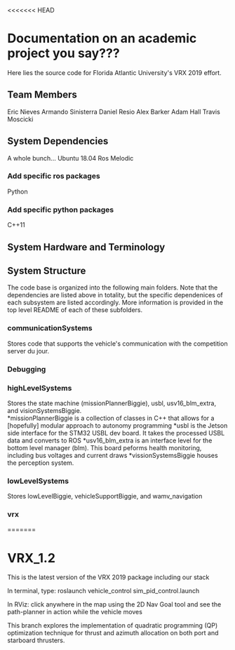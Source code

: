 <<<<<<< HEAD
# Documentation on an academic project you say???
Here lies the source code for Florida Atlantic University's VRX 2019 effort.

## Team Members
Eric Nieves
Armando Sinisterra
Daniel Resio
Alex Barker
Adam Hall
Travis Moscicki

## System Dependencies
A whole bunch...
Ubuntu 18.04
Ros Melodic
### Add specific ros packages
Python
### Add specific python packages
C++11

## System Hardware and Terminology

## System Structure
The code base is organized into the following main folders.  Note that the dependencies are listed above in totality, but the specific dependenices of each subsystem are listed accordingly.
More information is provided in the top level README of each of these subfolders.
### communicationSystems
Stores code that supports the vehicle's communication with the competition server du jour.

### Debugging

### highLevelSystems
Stores the state machine (missionPlannerBiggie), usbl, usv16_blm_extra, and visionSystemsBiggie.  
*missionPlannerBiggie is a collection of classes in C++ that allows for a [hopefully] modular approach to autonomy programming
*usbl is the Jetson side interface for the STM32 USBL dev board.  It takes the processed USBL data and converts to ROS
*usv16_blm_extra is an interface level for the bottom level manager (blm).  This board peforms health monitoring, including bus voltages and current draws
*vissionSystemsBiggie houses the perception system.   

### lowLevelSystems
Stores lowLevelBiggie, vehicleSupportBiggie, and wamv_navigation


### vrx
=======
# VRX_1.2
This is the latest version of the VRX 2019 package including our stack

In terminal, type:
roslaunch vehicle_control sim_pid_control.launch

In RViz:
click anywhere in the map using the 2D Nav Goal tool and see the path-planner in action
while the vehicle moves

This branch explores the implementation of quadratic programming (QP) optimization technique for thrust and azimuth allocation on both port and starboard thrusters.
